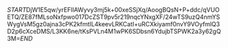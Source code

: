 $START$DjW1E5qw/yrEFIlAWyvy3mj5k+00xeSSjXq/AoogBQsN+P+ddc/qVUOETQ/ZE87fMLsoNxfpwo017DcZST9pv5r219nqcYNxgXF/24wTS9uzQ4nmYSWygVsM5gz0ajna3cPK2kfmtIL4keevLRKCatI+uRCXkiyamf0nvY9VOyfmlQ3D2p6cXceDMS/L3KK6ne/tKsPVLn4M1wPK6SDbsn6YdujbTSPWK2a3y62gQ3M=$END$